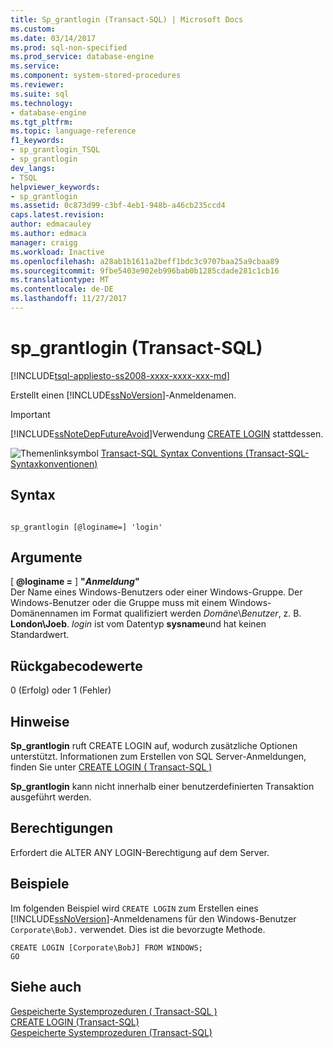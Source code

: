 ```yaml
---
title: Sp_grantlogin (Transact-SQL) | Microsoft Docs
ms.custom: 
ms.date: 03/14/2017
ms.prod: sql-non-specified
ms.prod_service: database-engine
ms.service: 
ms.component: system-stored-procedures
ms.reviewer: 
ms.suite: sql
ms.technology:
- database-engine
ms.tgt_pltfrm: 
ms.topic: language-reference
f1_keywords:
- sp_grantlogin_TSQL
- sp_grantlogin
dev_langs:
- TSQL
helpviewer_keywords:
- sp_grantlogin
ms.assetid: 0c873d99-c3bf-4eb1-948b-a46cb235ccd4
caps.latest.revision: 
author: edmacauley
ms.author: edmaca
manager: craigg
ms.workload: Inactive
ms.openlocfilehash: a28ab1b1611a2beff1bdc3c9707baa25a9cbaa89
ms.sourcegitcommit: 9fbe5403e902eb996bab0b1285cdade281c1cb16
ms.translationtype: MT
ms.contentlocale: de-DE
ms.lasthandoff: 11/27/2017
---
```

# <a name="spgrantlogin-transact-sql"></a>sp_grantlogin (Transact-SQL)
[!INCLUDE[tsql-appliesto-ss2008-xxxx-xxxx-xxx-md](../../includes/tsql-appliesto-ss2008-xxxx-xxxx-xxx-md.md)]

  Erstellt einen [!INCLUDE[ssNoVersion](../../includes/ssnoversion-md.md)]-Anmeldenamen.  
  
> [!IMPORTANT]  
>  [!INCLUDE[ssNoteDepFutureAvoid](../../includes/ssnotedepfutureavoid-md.md)]Verwendung [CREATE LOGIN](../../t-sql/statements/create-login-transact-sql.md) stattdessen.  
  
 ![Themenlinksymbol](../../database-engine/configure-windows/media/topic-link.gif "Topic link icon") [Transact-SQL Syntax Conventions (Transact-SQL-Syntaxkonventionen)](../../t-sql/language-elements/transact-sql-syntax-conventions-transact-sql.md)  
  
## <a name="syntax"></a>Syntax  
  
```  
  
sp_grantlogin [@loginame=] 'login'  
```  
  
## <a name="arguments"></a>Argumente  
 [  **@loginame =** ] **"***Anmeldung***"**  
 Der Name eines Windows-Benutzers oder einer Windows-Gruppe. Der Windows-Benutzer oder die Gruppe muss mit einem Windows-Domänennamen im Format qualifiziert werden *Domäne*\\*Benutzer*, z. B. **London\Joeb**. *login* ist vom Datentyp **sysname**und hat keinen Standardwert.  
  
## <a name="return-code-values"></a>Rückgabecodewerte  
 0 (Erfolg) oder 1 (Fehler)  
  
## <a name="remarks"></a>Hinweise  
 **Sp_grantlogin** ruft CREATE LOGIN auf, wodurch zusätzliche Optionen unterstützt. Informationen zum Erstellen von SQL Server-Anmeldungen, finden Sie unter [CREATE LOGIN &#40; Transact-SQL &#41;](../../t-sql/statements/create-login-transact-sql.md)  
  
 **Sp_grantlogin** kann nicht innerhalb einer benutzerdefinierten Transaktion ausgeführt werden.  
  
## <a name="permissions"></a>Berechtigungen  
 Erfordert die ALTER ANY LOGIN-Berechtigung auf dem Server.  
  
## <a name="examples"></a>Beispiele  
 Im folgenden Beispiel wird `CREATE LOGIN` zum Erstellen eines [!INCLUDE[ssNoVersion](../../includes/ssnoversion-md.md)]-Anmeldenamens für den Windows-Benutzer `Corporate\BobJ.` verwendet. Dies ist die bevorzugte Methode.  
  
```  
CREATE LOGIN [Corporate\BobJ] FROM WINDOWS;  
GO  
```  
  
## <a name="see-also"></a>Siehe auch  
 [Gespeicherte Systemprozeduren &#40; Transact-SQL &#41;](../../relational-databases/system-stored-procedures/security-stored-procedures-transact-sql.md)   
 [CREATE LOGIN &#40;Transact-SQL&#41;](../../t-sql/statements/create-login-transact-sql.md)   
 [Gespeicherte Systemprozeduren &#40;Transact-SQL&#41;](../../relational-databases/system-stored-procedures/system-stored-procedures-transact-sql.md)  
  
  
